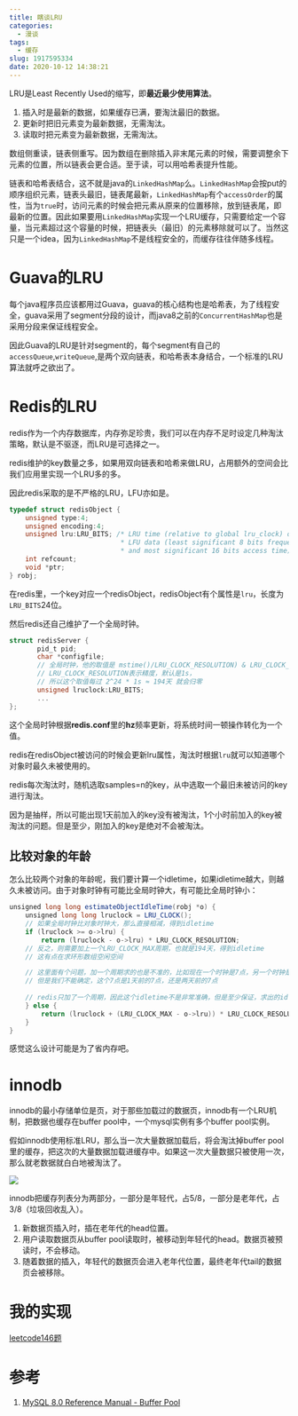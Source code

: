 ```yaml
---
title: 瞎谈LRU
categories:
  - 漫谈
tags:
  - 缓存
slug: 1917595334
date: 2020-10-12 14:38:21
---
```

LRU是Least Recently Used的缩写，即**最近最少使用算法**。

1. 插入时是最新的数据，如果缓存已满，要淘汰最旧的数据。
2. 更新时把旧元素变为最新数据，无需淘汰。
3. 读取时把元素变为最新数据，无需淘汰。

数组侧重读，链表侧重写。因为数组在删除插入非末尾元素的时候，需要调整余下元素的位置，所以链表会更合适。至于读，可以用哈希表提升性能。

链表和哈希表结合，这不就是java的`LinkedHashMap`么。`LinkedHashMap`会按put的顺序组织元素，链表头最旧，链表尾最新，`LinkedHashMap`有个`accessOrder`的属性，当为`true`时，访问元素的时候会把元素从原来的位置移除，放到链表尾，即最新的位置。因此如果要用`LinkedHashMap`实现一个LRU缓存，只需要给定一个容量，当元素超过这个容量的时候，把链表头（最旧）的元素移除就可以了。当然这只是一个idea，因为`LinkedHashMap`不是线程安全的，而缓存往往伴随多线程。

# Guava的LRU
每个java程序员应该都用过Guava，guava的核心结构也是哈希表，为了线程安全，guava采用了segment分段的设计，而java8之前的`ConcurrentHashMap`也是采用分段来保证线程安全。

因此Guava的LRU是针对segment的，每个segment有自己的`accessQueue`,`writeQueue`,是两个双向链表，和哈希表本身结合，一个标准的LRU算法就呼之欲出了。

# Redis的LRU
redis作为一个内存数据库，内存弥足珍贵，我们可以在内存不足时设定几种淘汰策略，默认是不驱逐，而LRU是可选择之一。

redis维护的key数量之多，如果用双向链表和哈希来做LRU，占用额外的空间会比我们应用里实现一个LRU多的多。

因此redis采取的是不严格的LRU，LFU亦如是。

```c
typedef struct redisObject {
    unsigned type:4;
    unsigned encoding:4;
    unsigned lru:LRU_BITS; /* LRU time (relative to global lru_clock) or
                            * LFU data (least significant 8 bits frequency
                            * and most significant 16 bits access time). */
    int refcount;
    void *ptr;
} robj; 
```
在redis里，一个key对应一个redisObject，redisObject有个属性是`lru`，长度为`LRU_BITS`24位。

然后redis还自己维护了一个全局时钟。

```c
struct redisServer {
       pid_t pid;
       char *configfile;
       // 全局时钟，他的取值是 mstime()/LRU_CLOCK_RESOLUTION) & LRU_CLOCK_MAX
       // LRU_CLOCK_RESOLUTION表示精度，默认是1s，
       // 所以这个取值每过 2^24 * 1s ≈ 194天 就会归零
       unsigned lruclock:LRU_BITS;
       ...
};
```
这个全局时钟根据**redis.conf**里的**hz**频率更新，将系统时间一顿操作转化为一个值。

redis在redisObject被访问的时候会更新lru属性，淘汰时根据`lru`就可以知道哪个对象时最久未被使用的。

redis每次淘汰时，随机选取samples=n的key，从中选取一个最旧未被访问的key进行淘汰。

因为是抽样，所以可能出现1天前加入的key没有被淘汰，1个小时前加入的key被淘汰的问题。但是至少，刚加入的key是绝对不会被淘汰。

## 比较对象的年龄
怎么比较两个对象的年龄呢，我们要计算一个idletime，如果idletime越大，则越久未被访问。由于对象时钟有可能比全局时钟大，有可能比全局时钟小：
```java
unsigned long long estimateObjectIdleTime(robj *o) {
    unsigned long long lruclock = LRU_CLOCK();
    // 如果全局时钟比对象时钟大，那么直接相减，得到idletime
    if (lruclock >= o->lru) {
        return (lruclock - o->lru) * LRU_CLOCK_RESOLUTION;
    // 反之，则需要加上一个LRU_CLOCK_MAX周期，也就是194天，得到idletime
    // 这有点在求环形数组空闲空间

    // 这里面有个问题，加一个周期求的也是不准的，比如现在一个时钟是7点，另一个时钟是5点，现在确定7点的时钟比5点的时钟早，
    // 但是我们不能确定，这个7点是1天前的7点，还是两天前的7点
    
    // redis只加了一个周期，因此这个idletime不是非常准确，但是至少保证，求出的idletime不会大于真实的idletime，如果一个key的idletime大，那他就是真的大！
    } else {
        return (lruclock + (LRU_CLOCK_MAX - o->lru)) * LRU_CLOCK_RESOLUTION;
    }
}
```

感觉这么设计可能是为了省内存吧。
# innodb
innodb的最小存储单位是页，对于那些加载过的数据页，innodb有一个LRU机制，把数据也缓存在buffer pool中，一个mysql实例有多个buffer pool实例。

假如innodb使用标准LRU，那么当一次大量数据加载后，将会淘汰掉buffer pool里的缓存，把这次的大量数据加载进缓存中。如果这一次大量数据只被使用一次，那么就老数据就白白地被淘汰了。

![](../images/20201013213338.png)

innodb把缓存列表分为两部分，一部分是年轻代，占5/8，一部分是老年代，占3/8（垃圾回收乱入）。
1. 新数据页插入时，插在老年代的head位置。
2. 用户读取数据页从buffer pool读取时，被移动到年轻代的head。数据页被预读时，不会移动。
3. 随着数据的插入，年轻代的数据页会进入老年代位置，最终老年代tail的数据页会被移除。

# 我的实现
[leetcode146题](https://github.com/fennecs/leetcode-htc/blob/master/algorithms/0146.%20LRU%E7%BC%93%E5%AD%98%E6%9C%BA%E5%88%B6.md)

# 参考
1. [MySQL 8.0 Reference Manual - Buffer Pool](https://dev.mysql.com/doc/refman/8.0/en/innodb-buffer-pool.html)


